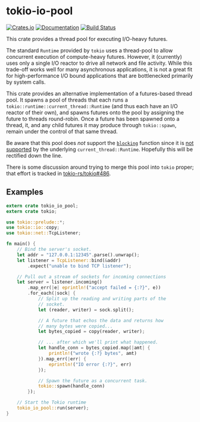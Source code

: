 # tokio-io-pool

[![Crates.io](https://img.shields.io/crates/v/tokio-io-pool.svg)](https://crates.io/crates/tokio-io-pool)
[![Documentation](https://docs.rs/tokio-io-pool/badge.svg)](https://docs.rs/tokio-io-pool/)
[![Build Status](https://travis-ci.org/jonhoo/tokio-io-pool.svg?branch=master)](https://travis-ci.org/jonhoo/tokio-io-pool)

This crate provides a thread pool for executing I/O-heavy futures.

The standard `Runtime` provided by `tokio` uses a thread-pool to allow concurrent execution of
compute-heavy futures. However, it (currently) uses only a single I/O reactor to drive all
network and file activity. While this trade-off works well for many asynchronous applications,
it is not a great fit for high-performance I/O bound applications that are bottlenecked
primarily by system calls.

This crate provides an alternative implementation of a futures-based thread pool. It spawns a
pool of threads that each runs a `tokio::runtime::current_thread::Runtime` (and thus each have
an I/O reactor of their own), and spawns futures onto the pool by assigning the future to
threads round-robin. Once a future has been spawned onto a thread, it, and any child futures it
may produce through `tokio::spawn`, remain under the control of that same thread.

Be aware that this pool does *not* support the
[`blocking`](https://docs.rs/tokio-threadpool/0.1.5/tokio_threadpool/fn.blocking.html) function
since it is [not supported](https://github.com/tokio-rs/tokio/issues/432) by the underlying
`current_thread::Runtime`. Hopefully this will be rectified down the line.

There is some discussion around trying to merge this pool into `tokio` proper; that effort is
tracked in [tokio-rs/tokio#486](https://github.com/tokio-rs/tokio/issues/486).

## Examples

```rust
extern crate tokio_io_pool;
extern crate tokio;

use tokio::prelude::*;
use tokio::io::copy;
use tokio::net::TcpListener;

fn main() {
    // Bind the server's socket.
    let addr = "127.0.0.1:12345".parse().unwrap();
    let listener = TcpListener::bind(&addr)
        .expect("unable to bind TCP listener");

    // Pull out a stream of sockets for incoming connections
    let server = listener.incoming()
        .map_err(|e| eprintln!("accept failed = {:?}", e))
        .for_each(|sock| {
            // Split up the reading and writing parts of the
            // socket.
            let (reader, writer) = sock.split();

            // A future that echos the data and returns how
            // many bytes were copied...
            let bytes_copied = copy(reader, writer);

            // ... after which we'll print what happened.
            let handle_conn = bytes_copied.map(|amt| {
                println!("wrote {:?} bytes", amt)
            }).map_err(|err| {
                eprintln!("IO error {:?}", err)
            });

            // Spawn the future as a concurrent task.
            tokio::spawn(handle_conn)
        });

    // Start the Tokio runtime
    tokio_io_pool::run(server);
}
```
